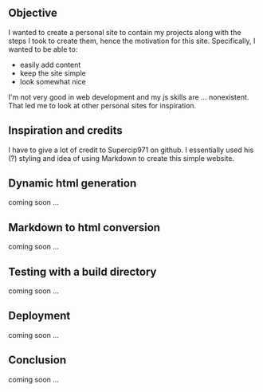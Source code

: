 
## Objective

I wanted to create a personal site to contain my projects along with the steps I took to create them, hence the motivation for this site. Specifically, I wanted
to be able to:

- easily add content
- keep the site simple
- look somewhat nice

I'm not very good in web development and my js skills are ... nonexistent. That led me to look at other personal sites for inspiration.

## Inspiration and credits

I have to give a lot of credit to Supercip971 on github. I essentially used his 
(?) styling and idea of using Markdown to create this simple website.

## Dynamic html generation

coming soon ...

## Markdown to html conversion

coming soon ...

## Testing with a build directory

coming soon ...

## Deployment

coming soon ...

## Conclusion

coming soon ...
